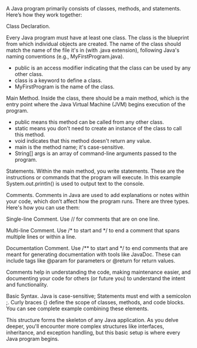 A Java program primarily consists of classes, methods, and statements. Here’s how they work together:


Class Declaration.

Every Java program must have at least one class. The class is the blueprint from which individual objects are created. The name of the class should match the name of the file it's in (with .java extension), following Java's naming conventions (e.g., MyFirstProgram.java).

- public is an access modifier indicating that the class can be used by any other class.
- class is a keyword to define a class. 
- MyFirstProgram is the name of the class.

Main Method.
Inside the class, there should be a main method, which is the entry point where the Java Virtual Machine (JVM) begins execution of the program.

- public means this method can be called from any other class.
- static means you don't need to create an instance of the class to call this method.
- void indicates that this method doesn't return any value.
- main is the method name; it's case-sensitive.
- String[] args is an array of command-line arguments passed to the program.


Statements.
Within the main method, you write statements. These are the instructions or commands that the program will execute.
In this example System.out.println() is used to output text to the console.


Comments.
Comments in Java are used to add explanations or notes within your code, which don't affect how the program runs.
There are three types. Here's how you can use them:


Single-line Comment.
Use // for comments that are on one line.

Multi-line Comment.
Use /* to start and */ to end a comment that spans multiple lines or within a line.

Documentation Comment.
Use /** to start and */ to end comments that are meant for generating documentation with tools like JavaDoc. These can include tags like @param for parameters or @return for return values.

Comments help in understanding the code, making maintenance easier, and documenting your code for others (or future you) to understand the intent and functionality.


Basic Syntax.
Java is case-sensitive; 
Statements must end with a semicolon ;.
Curly braces {} define the scope of classes, methods, and code blocks.
You can see complete example combining these elements.

This structure forms the skeleton of any Java application. As you delve deeper, you'll encounter more complex structures like interfaces, inheritance, and exception handling, but this basic setup is where every Java program begins.


